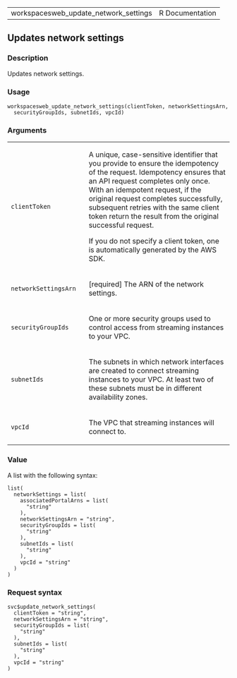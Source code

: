 <table style="width: 100%;">
<tbody>
<tr class="odd">
<td>workspacesweb_update_network_settings</td>
<td style="text-align: right;">R Documentation</td>
</tr>
</tbody>
</table>

## Updates network settings

### Description

Updates network settings.

### Usage

    workspacesweb_update_network_settings(clientToken, networkSettingsArn,
      securityGroupIds, subnetIds, vpcId)

### Arguments

<table>
<colgroup>
<col style="width: 35%" />
<col style="width: 65%" />
</colgroup>
<tbody>
<tr class="odd">
<td><code
id="workspacesweb_update_network_settings_:_clientToken">clientToken</code></td>
<td><p>A unique, case-sensitive identifier that you provide to ensure
the idempotency of the request. Idempotency ensures that an API request
completes only once. With an idempotent request, if the original request
completes successfully, subsequent retries with the same client token
return the result from the original successful request.</p>
<p>If you do not specify a client token, one is automatically generated
by the AWS SDK.</p></td>
</tr>
<tr class="even">
<td><code
id="workspacesweb_update_network_settings_:_networkSettingsArn">networkSettingsArn</code></td>
<td><p>[required] The ARN of the network settings.</p></td>
</tr>
<tr class="odd">
<td><code
id="workspacesweb_update_network_settings_:_securityGroupIds">securityGroupIds</code></td>
<td><p>One or more security groups used to control access from streaming
instances to your VPC.</p></td>
</tr>
<tr class="even">
<td><code
id="workspacesweb_update_network_settings_:_subnetIds">subnetIds</code></td>
<td><p>The subnets in which network interfaces are created to connect
streaming instances to your VPC. At least two of these subnets must be
in different availability zones.</p></td>
</tr>
<tr class="odd">
<td><code
id="workspacesweb_update_network_settings_:_vpcId">vpcId</code></td>
<td><p>The VPC that streaming instances will connect to.</p></td>
</tr>
</tbody>
</table>

### Value

A list with the following syntax:

    list(
      networkSettings = list(
        associatedPortalArns = list(
          "string"
        ),
        networkSettingsArn = "string",
        securityGroupIds = list(
          "string"
        ),
        subnetIds = list(
          "string"
        ),
        vpcId = "string"
      )
    )

### Request syntax

    svc$update_network_settings(
      clientToken = "string",
      networkSettingsArn = "string",
      securityGroupIds = list(
        "string"
      ),
      subnetIds = list(
        "string"
      ),
      vpcId = "string"
    )
